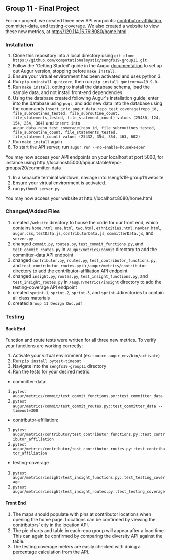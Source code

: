 ## Group 11 - Final Project

For our project, we created three new API endpoints: [contributor-affiliation](http://129.114.16.76:5000/api/unstable/repo-groups/20/contributor-affiliation), [committer-data](http://129.114.16.76:5000/api/unstable/repo-groups/20/committer-data), and [testing-coverage](http://129.114.16.76:5000/api/unstable/repo-groups/20/testing-data).  We also created a website to view these new metrics, at http://129.114.16.76:8080/home.html .

### Installation 
1. Clone this repository into a local directory using `git clone https://github.com/computationalmystic/sengfs19-group11.git`
2. Follow the 'Getting Started' guide in the Augur [documentation](https://oss-augur.readthedocs.io/en/master/getting-started/getting-started-toc.html) to set up out Augur version, stopping before `make install`.
3. Ensure your virtual environment has been activated and uses python 3.
4. Run `pip uninstall gunicorn`, then run `pip install gunicorn==19.9.0`.
5. Run `make install`, opting to install the database schema, load the sample data, and not install front-end dependencies.
6. Using the database created following Augur's installation guide, enter into the database using `psql`, and add new data into the database using the commands `insert into augur_data.repo_test_coverage(repo_id, file_subroutines_tested, file_subroutine_count, file_statements_tested, file_statement_count) values (25430, 124, 154, 254, 304)` and `insert into augur_data.repo_test_coverage(repo_id, file_subroutines_tested, file_subroutine_count, file_statements_tested, file_statement_count) values (25432, 354, 354, 463, 602)`
7. Run `make install` again
8. To start the API server, run `augur run --no-enable-housekeeper`

You may now access your API endpoints on your localhost at port 5000, for instance using http://localhost:5000/api/unstable/repo-groups/20/committer-data 

1. In a separate terminal windown, naviage into /sengfs19-group11/website
2. Ensure your virtual environment is activated.
3. run `python3 server.py`

You may now access your website at http://localhost:8080/home.html

### Changed/Added Files
1. created `/website` directory to house the code for our front end, which contains `home.html`, `one.html`, `two.html`, `ethnicities.html`, `navbar.html`, `augur.css`, `testData.js`, `contributorData.js`, `committerData.js`, and `server.py`
2. changed `commit.py`, `routes.py`, `test_commit_functions.py`, and `test_commit_routes.py` in `/augur/metrics/commit` directory to add the committer-data API endpoint
3. changed `contributor.py`, `routes.py`, `test_contributor_functions.py`, and `test_contributor_routes.py` in `/augur/metrics/contributor` directory to add the contributor-affiliation API endpoint
4. changed `insight.py`, `routes.py`, `test_insight_functions.py`, and `test_insight_routes.py` in `/augur/metrics/insight` directory to add the testing-coverage API endpoint
5. created `sprint-1`, `sprint-2`, `sprint-3`, and `sprint-4`directories to contain all class materials
6. created `Group 11 Design Doc.pdf` 

### Testing
#### Back End
Function and route tests were written for all three new metrics.  To verify your functions are working correctly:
1. Activate your virtual environment (ex: `source augur_env/bin/activate`)
2. Run `pip install pytest-timeout`
3. Navigate into the `sengfs19-group11` directory
4. Run the tests for your desired metric:
- committer-data: 
1. `pytest augur/metrics/commit/test_commit_functions.py::test_committer_data`
2. `pytest augur/metrics/commit/test_commit_routes.py::test_committer_data --timeout=300`
- contributor-affiliation:
1. `pytest augur/metrics/contributor/test_contributor_functions.py::test_contributor_affiliation`
2. `pytest augur/metrics/contributor/test_contributor_routes.py::test_contributor_affiliation`
- testing-coverage
1. `pytest augur/metrics/insight/test_insight_functions.py::test_testing_coverage`
2. `pytest augur/metrics/insight/test_insight_routes.py::test_testing_coverage`

#### Front End
1. The maps should populate with pins at contributor locations when opening the home page. Locations can be confirmed by viewing the contributors' city in the location API.
2. The pie charts and table in each repo group will appear after a load time. This can again be confirmed by comparing the diversity API against the table.
3. The testing coverage meters are easily checked with doing a percentage calculation from the API.



